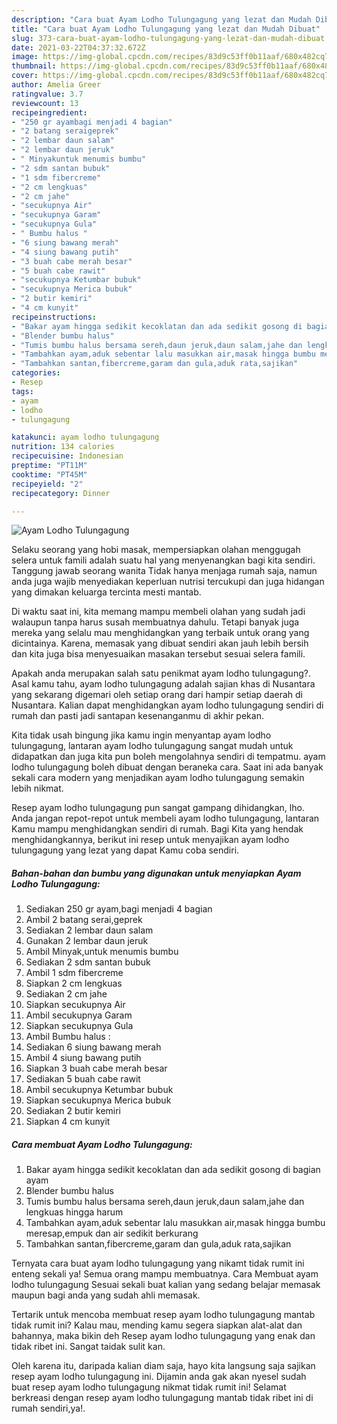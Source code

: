 ```yaml
---
description: "Cara buat Ayam Lodho Tulungagung yang lezat dan Mudah Dibuat"
title: "Cara buat Ayam Lodho Tulungagung yang lezat dan Mudah Dibuat"
slug: 373-cara-buat-ayam-lodho-tulungagung-yang-lezat-dan-mudah-dibuat
date: 2021-03-22T04:37:32.672Z
image: https://img-global.cpcdn.com/recipes/83d9c53ff0b11aaf/680x482cq70/ayam-lodho-tulungagung-foto-resep-utama.jpg
thumbnail: https://img-global.cpcdn.com/recipes/83d9c53ff0b11aaf/680x482cq70/ayam-lodho-tulungagung-foto-resep-utama.jpg
cover: https://img-global.cpcdn.com/recipes/83d9c53ff0b11aaf/680x482cq70/ayam-lodho-tulungagung-foto-resep-utama.jpg
author: Amelia Greer
ratingvalue: 3.7
reviewcount: 13
recipeingredient:
- "250 gr ayambagi menjadi 4 bagian"
- "2 batang seraigeprek"
- "2 lembar daun salam"
- "2 lembar daun jeruk"
- " Minyakuntuk menumis bumbu"
- "2 sdm santan bubuk"
- "1 sdm fibercreme"
- "2 cm lengkuas"
- "2 cm jahe"
- "secukupnya Air"
- "secukupnya Garam"
- "secukupnya Gula"
- " Bumbu halus "
- "6 siung bawang merah"
- "4 siung bawang putih"
- "3 buah cabe merah besar"
- "5 buah cabe rawit"
- "secukupnya Ketumbar bubuk"
- "secukupnya Merica bubuk"
- "2 butir kemiri"
- "4 cm kunyit"
recipeinstructions:
- "Bakar ayam hingga sedikit kecoklatan dan ada sedikit gosong di bagian ayam"
- "Blender bumbu halus"
- "Tumis bumbu halus bersama sereh,daun jeruk,daun salam,jahe dan lengkuas hingga harum"
- "Tambahkan ayam,aduk sebentar lalu masukkan air,masak hingga bumbu meresap,empuk dan air sedikit berkurang"
- "Tambahkan santan,fibercreme,garam dan gula,aduk rata,sajikan"
categories:
- Resep
tags:
- ayam
- lodho
- tulungagung

katakunci: ayam lodho tulungagung 
nutrition: 134 calories
recipecuisine: Indonesian
preptime: "PT11M"
cooktime: "PT45M"
recipeyield: "2"
recipecategory: Dinner

---
```



![Ayam Lodho Tulungagung](https://img-global.cpcdn.com/recipes/83d9c53ff0b11aaf/680x482cq70/ayam-lodho-tulungagung-foto-resep-utama.jpg)

Selaku seorang yang hobi masak, mempersiapkan olahan menggugah selera untuk famili adalah suatu hal yang menyenangkan bagi kita sendiri. Tanggung jawab seorang  wanita Tidak hanya menjaga rumah saja, namun anda juga wajib menyediakan keperluan nutrisi tercukupi dan juga hidangan yang dimakan keluarga tercinta mesti mantab.

Di waktu  saat ini, kita memang mampu membeli olahan yang sudah jadi walaupun tanpa harus susah membuatnya dahulu. Tetapi banyak juga mereka yang selalu mau menghidangkan yang terbaik untuk orang yang dicintainya. Karena, memasak yang dibuat sendiri akan jauh lebih bersih dan kita juga bisa menyesuaikan masakan tersebut sesuai selera famili. 



Apakah anda merupakan salah satu penikmat ayam lodho tulungagung?. Asal kamu tahu, ayam lodho tulungagung adalah sajian khas di Nusantara yang sekarang digemari oleh setiap orang dari hampir setiap daerah di Nusantara. Kalian dapat menghidangkan ayam lodho tulungagung sendiri di rumah dan pasti jadi santapan kesenanganmu di akhir pekan.

Kita tidak usah bingung jika kamu ingin menyantap ayam lodho tulungagung, lantaran ayam lodho tulungagung sangat mudah untuk didapatkan dan juga kita pun boleh mengolahnya sendiri di tempatmu. ayam lodho tulungagung boleh dibuat dengan beraneka cara. Saat ini ada banyak sekali cara modern yang menjadikan ayam lodho tulungagung semakin lebih nikmat.

Resep ayam lodho tulungagung pun sangat gampang dihidangkan, lho. Anda jangan repot-repot untuk membeli ayam lodho tulungagung, lantaran Kamu mampu menghidangkan sendiri di rumah. Bagi Kita yang hendak menghidangkannya, berikut ini resep untuk menyajikan ayam lodho tulungagung yang lezat yang dapat Kamu coba sendiri.

<!--inarticleads1-->

##### Bahan-bahan dan bumbu yang digunakan untuk menyiapkan Ayam Lodho Tulungagung:

1. Sediakan 250 gr ayam,bagi menjadi 4 bagian
1. Ambil 2 batang serai,geprek
1. Sediakan 2 lembar daun salam
1. Gunakan 2 lembar daun jeruk
1. Ambil  Minyak,untuk menumis bumbu
1. Sediakan 2 sdm santan bubuk
1. Ambil 1 sdm fibercreme
1. Siapkan 2 cm lengkuas
1. Sediakan 2 cm jahe
1. Siapkan secukupnya Air
1. Ambil secukupnya Garam
1. Siapkan secukupnya Gula
1. Ambil  Bumbu halus :
1. Sediakan 6 siung bawang merah
1. Ambil 4 siung bawang putih
1. Siapkan 3 buah cabe merah besar
1. Sediakan 5 buah cabe rawit
1. Ambil secukupnya Ketumbar bubuk
1. Siapkan secukupnya Merica bubuk
1. Sediakan 2 butir kemiri
1. Siapkan 4 cm kunyit




<!--inarticleads2-->

##### Cara membuat Ayam Lodho Tulungagung:

1. Bakar ayam hingga sedikit kecoklatan dan ada sedikit gosong di bagian ayam
1. Blender bumbu halus
1. Tumis bumbu halus bersama sereh,daun jeruk,daun salam,jahe dan lengkuas hingga harum
1. Tambahkan ayam,aduk sebentar lalu masukkan air,masak hingga bumbu meresap,empuk dan air sedikit berkurang
1. Tambahkan santan,fibercreme,garam dan gula,aduk rata,sajikan




Ternyata cara buat ayam lodho tulungagung yang nikamt tidak rumit ini enteng sekali ya! Semua orang mampu membuatnya. Cara Membuat ayam lodho tulungagung Sesuai sekali buat kalian yang sedang belajar memasak maupun bagi anda yang sudah ahli memasak.

Tertarik untuk mencoba membuat resep ayam lodho tulungagung mantab tidak rumit ini? Kalau mau, mending kamu segera siapkan alat-alat dan bahannya, maka bikin deh Resep ayam lodho tulungagung yang enak dan tidak ribet ini. Sangat taidak sulit kan. 

Oleh karena itu, daripada kalian diam saja, hayo kita langsung saja sajikan resep ayam lodho tulungagung ini. Dijamin anda gak akan nyesel sudah buat resep ayam lodho tulungagung nikmat tidak rumit ini! Selamat berkreasi dengan resep ayam lodho tulungagung mantab tidak ribet ini di rumah sendiri,ya!.

